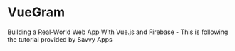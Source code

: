 # VueGram
Building a Real-World Web App With Vue.js and Firebase - This is following the tutorial provided by Savvy Apps
